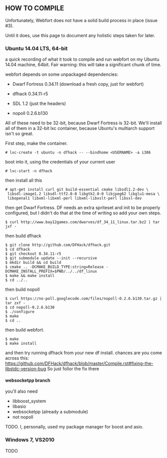 ## HOW TO COMPILE ##
Unfortunately, Webfort does not have a solid build process in place (issue #3).

Until it does, use this page to document any holistic steps taken for
later.

### Ubuntu 14.04 LTS, 64-bit ###
a quick recording of what it took to compile and run webfort on my
Ubuntu 14.04 machine, 64bit. Fair warning: this will take a significant
chunk of time.

webfort depends on some unpackaged dependencies:

* Dwarf Fortress 0.34.11 (download a fresh copy, just for webfort)

* dfhack 0.34.11-r5

* SDL 1.2 (just the headers)

* nopoll 0.2.6.b130

All of these need to be 32-bit, because Dwarf Fortress is 32-bit. We'll
install all of them in a 32-bit lxc container, because Ubuntu's
multiarch support isn't so great.

First step, make the container.

	# lxc-create -t ubuntu -n dfhack -- --bindhome <USERNAME> -a i386

boot into it, using the credentials of your current user

	# lxc-start -n dfhack


then install all this

	# apt-get install curl git build-essential cmake libsdl1.2-dev \
	 libsdl-image1.2 libsdl-ttf2.0-0 libgtk2.0-0 libjpeg62 libglu1-mesa \
	 libopenal1 libxml-libxml-perl libxml-libxslt-perl libssl-dev

then get Dwarf Fortress. DF needs an extra spriteset and init to be
properly configured, but I didn't do that at the time of writing so add
your own steps.

	$ curl http://www.bay12games.com/dwarves/df_34_11_linux.tar.bz2 | tar jxf -

then build dfhack

	$ git clone http://github.com/DFHack/dfhack.git
	$ cd dfhack
	$ git checkout 0.34.11-r5
	$ git submodule update --init --recursive
	$ mkdir build && cd build
	$ cmake .. -DCMAKE_BUILD_TYPE:string=Release -DCMAKE_INSTALL_PREFIX=$PWD/../../df_linux
	$ make && make install
	$ cd ../..

then build nopoll

	$ curl https://no-poll.googlecode.com/files/nopoll-0.2.6.b130.tar.gz |
	tar zxf -
	$ cd nopoll-0.2.6.b130
	$ ./configure
	$ make
	$ cd ..

then build webfort.

	$ make
	$ make install

and then try running dfhack from your new df install. chances are you
come across this:
https://github.com/DFHack/dfhack/blob/master/Compile.rst#fixing-the-libstdc-version-bug
So just follor the fix there

#### websocketpp branch ####
you'll also need

* libboost_system
* libasio
* websocketpp (already a submodule)
* not nopoll

TODO. I, personally, used my package manager for boost and asio.


### Windows 7, VS2010 ###

TODO
